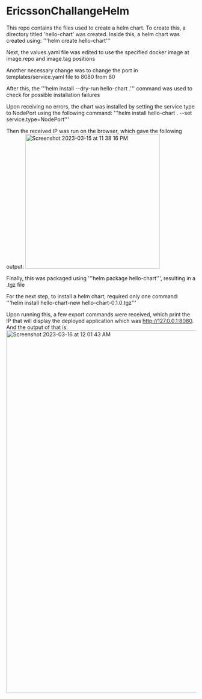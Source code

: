 # EricssonChallangeHelm

This repo contains the files used to create a helm chart.
To create this, a directory titled 'hello-chart' was created.
Inside this, a helm chart was created using:
'''helm create hello-chart'''

Next, the values.yaml file was edited to use the specified docker image at image.repo and image.tag positions

Another necessary change was to change the port in templates/service.yaml file to 8080 from 80

After this, the '''helm install --dry-run hello-chart .''' command was used to check for possible installation failures

Upon receiving no errors, the chart was installed by setting the service type to NodePort using the following command:
'''helm install hello-chart . --set service.type=NodePort'''

Then the received IP was run on the browser, which gave the following output:
<img width="357" alt="Screenshot 2023-03-15 at 11 38 16 PM" src="https://user-images.githubusercontent.com/64781077/225510745-98bd0872-61bd-4964-ba0e-e4131bc54b11.png">

Finally, this was packaged using '''helm package hello-chart''', resulting in a .tgz file

For the next step, to install a helm chart, required only one command:
'''helm install hello-chart-new hello-chart-0.1.0.tgz'''

Upon running this, a few export commands were received, which print the IP that will display the deployed application which was http://127.0.0.1:8080. And the output of that is:
<img width="963" alt="Screenshot 2023-03-16 at 12 01 43 AM" src="https://user-images.githubusercontent.com/64781077/225511245-71c8d96c-49db-4cbd-a6c8-8c0e852481a7.png">
